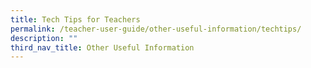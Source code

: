 ```yaml
---
title: Tech Tips for Teachers
permalink: /teacher-user-guide/other-useful-information/techtips/
description: ""
third_nav_title: Other Useful Information
---
```

